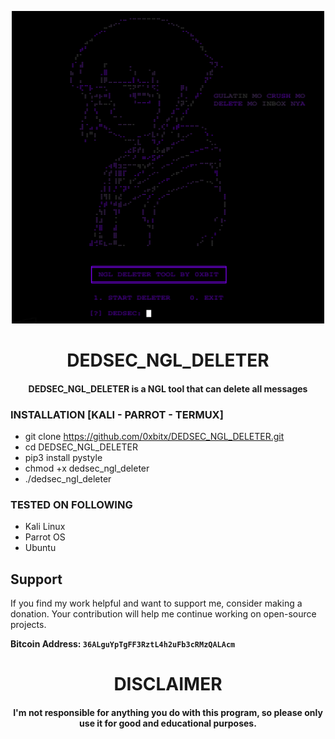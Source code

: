 
<p align="center">
<img src="https://github.com/0xbitx/DEDSEC_NGL_DELETER/blob/main/banner.png", width="500", height="500">
</p>
<h1 align="center"> DEDSEC_NGL_DELETER</h1>
<h4 align="center">DEDSEC_NGL_DELETER is a NGL tool that can delete all messages</h4>

### INSTALLATION [KALI - PARROT - TERMUX]
* git clone https://github.com/0xbitx/DEDSEC_NGL_DELETER.git
* cd DEDSEC_NGL_DELETER
* pip3 install pystyle
* chmod +x dedsec_ngl_deleter
* ./dedsec_ngl_deleter

### TESTED ON FOLLOWING
* Kali Linux 
* Parrot OS 
* Ubuntu

## Support

If you find my work helpful and want to support me, consider making a donation. Your contribution will help me continue working on open-source projects.

**Bitcoin Address: `36ALguYpTgFF3RztL4h2uFb3cRMzQALAcm`**

<h1 align="center"> DISCLAIMER </h1>

<h4 align="center">I'm not responsible for anything you do with this program, so please only use it for good and educational purposes. </h4>
